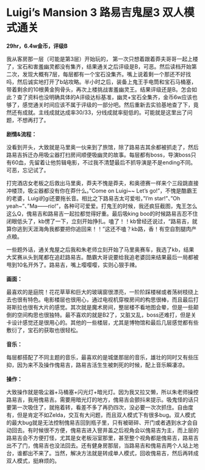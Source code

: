 # Luigi’s Mansion 3 路易吉鬼屋3 双人模式通关
**29hr，6.4w金币，评级B**

我从客房那一层（可能是第3层）开始玩的，
第一次只想着跟着莽夫哥哥一起上楼了，宝石和害羞幽灵都没有集齐，结果通关之后评级是B，可恶。然后读档开始第二次，发现大概有7层，每层都有一个宝石没集齐。嘴上说着剩一个那还不好找吗，然后诚实地打开了b站攻略。半小时之后，装备上鬼王手电筒和宝石马桶塞，带着剩余的10根黄金狗骨头，再次上楼挑战害羞幽灵王。结果评级还是B。怎会如此？查了资料也没明确具体的A评级达标基准，幽灵+宝石全集齐，金币6w应该也够了，感觉通关时间应该不属于评级的一部分吧。然后重新去实验基地查了下，竟然还有成就。主线成就达成率30/33，分线成就率挺低的。可能就是这里出了问题，不想再打了。
<br/><br/>
**剧情&流程：**

没看到开头，大致就是马里奥一伙来到了旅馆，除了路易吉其余都被抓走了，然后路易吉拆迁办用吸尘器打扫房间顺便吸幽灵的故事。每层都有boss，导演boss只有60血，先留着让他剪辑电影，不过我不清楚最后不抓导演是不是ending不同。可恶，忘记试了。

打完酒店女老板之后救出马里奥，莽夫不愧是莽夫，和奥德赛一样来个三段跳直接冲楼顶，吸尘器都没有你在莽什么。”Come on Luigi~~ Let’s go!”，不愧是酷霸王的老婆，Luigi的gi还要拖长音。相比之下路易吉太可爱啦，”I’m star!”、”Oh yeah~”、”Ma——rio!”，各种可可爱爱。打鬼王的时候，我还疯狂截图，鬼王怎么这么Q，傀易吉和路易吉一起拉都觉得好重。最后吸king boo的时候路易吉忍不住闭眼低头了，kb愣了一下，立刻开始挣扎。嗑了！！kb曾经还说过，“路易吉，就算你逃到天涯海角我都要把你追回来！！”这还不嗑？kb路，香！有空自割腿肉产点粮。

一些题外话，通关鬼屋之后我和朱老师立刻开始了马里奥赛车，我选了kb，结果大奖赛从头到尾都在追赶路易吉。酷霸大哥说要给我追老婆回来结果最后一局都被甩到10名开外了。路易吉，嘴上嘤嘤嘤，实则心狠手辣。
<br/><br/>
**画面：**

最喜欢的是庭院！花花草草和巨大的玻璃窗很漂亮，一阶阶踩楼梯或者荡树枝绕上去也很有特色。电影楼层也很用心，通过电视机穿梭房间的构思很棒，而且最后打哥斯拉也很有大片的感觉。其次就是魔术房间，整层楼不看地图会晕，但是一些颠倒的空间构思也很独特。最不喜欢的就是B2了，又脏又乱，boss还难打，但是关卡设计感觉还是很用心的。其他的一些楼层，尤其是博物馆和最后几层感觉都有些敷衍了，宝石的获取也很轻松。
<br/><br/>
**音乐：**

每层都搭配了不同主题的音乐，最喜欢的是城堡那层的音乐，雄壮的同时又有些压抑，因为来不及操作傀易吉，路易吉活生生被刺死的时候，配上音乐瞬凄凉。
<br/><br/>
**操作：**

大致操作就是吸尘器+马桶塞+闪光灯+暗光灯。因为我又拉又懒，所以朱老师操控路易吉，我用傀易吉。需要用暗光灯的地方，傀易吉会颤抖来提示。吸鬼怪的话只要第一次吸住了，就拖着转，看差不多了再扔四次，没必要一次次抓住。自由度有，但是肯定不如Zelda，交互有大问题，而且双人模式下有很多bug。双人模式的最大bug就是无法控制傀易吉回到瓶子里，只有被砸碎、开门或者遇到水才会自动回去。有时候很不方便，傀易吉进入窨井盖之后视角会以傀易吉为主，而上层的路易吉会不方便打怪，尤其是女老板浴室那里，甚至整个视角都是傀易吉，路易吉出不了门，傀易吉也没法回去。还有健身房那层，当路易吉和傀易吉两个人站上地台，谁都出不来了。当然，解决方法就是转成单人模式，回收傀易吉，然后再转成双人模式，挺麻烦的。
